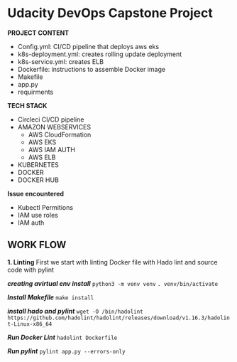 # **Udacity DevOps Capstone Project**
**PROJECT CONTENT**
- Config.yml: CI/CD pipeline that deploys aws eks
- k8s-deployment.yml: creates rolling update deployment
- k8s-service.yml: creates ELB
- Dockerfile: instructions to assemble Docker image
- Makefile
- app.py
- requirments


**TECH STACK**
- Circleci CI/CD pipeline
- AMAZON WEBSERVICES
  - AWS CloudFormation
  - AWS EKS
  - AWS IAM AUTH
  - AWS ELB
- KUBERNETES
- DOCKER
- DOCKER HUB


**Issue encountered**
- Kubectl Permitions
- IAM use roles
- IAM auth

## WORK FLOW

**1. Linting**
First we start with linting Docker file with Hado lint and source code with pylint

***creating avirtual env install***
`python3 -m venv venv` `. venv/bin/activate`

***Install Makefile***
`make install`

***install hado and pylint***
`wget -O /bin/hadolint   https://github.com/hadolint/hadolint/releases/download/v1.16.3/hadolint-Linux-x86_64`

***Run Docker Lint***
`hadolint Dockerfile`

***Run pylint***
`pylint app.py --errors-only`
